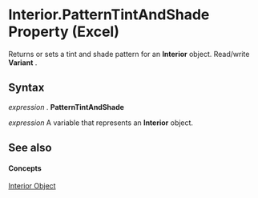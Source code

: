 
# Interior.PatternTintAndShade Property (Excel)

Returns or sets a tint and shade pattern for an  **Interior** object. Read/write **Variant** .


## Syntax

 _expression_ . **PatternTintAndShade**

 _expression_ A variable that represents an **Interior** object.


## See also


#### Concepts


[Interior Object](37c79831-2cac-69fd-10ee-6d5415ed338b.md)
